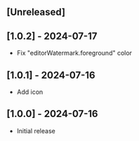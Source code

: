## [Unreleased]

## [1.0.2] - 2024-07-17

- Fix "editorWatermark.foreground" color

## [1.0.1] - 2024-07-16

- Add icon

## [1.0.0] - 2024-07-16

- Initial release
